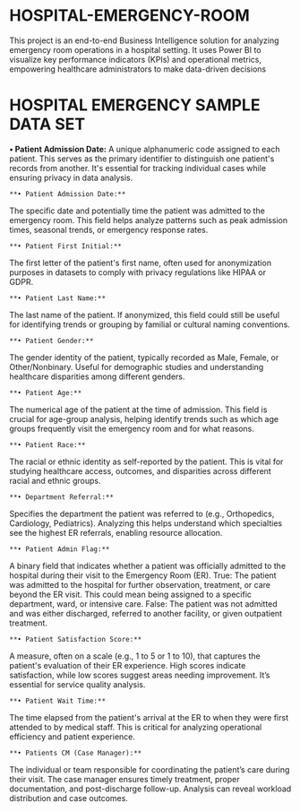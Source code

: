 # HOSPITAL-EMERGENCY-ROOM
This project is an end-to-end Business Intelligence solution for analyzing emergency room operations in a hospital setting. It uses Power BI to visualize key performance indicators (KPIs) and operational metrics, empowering healthcare administrators to make data-driven decisions
# HOSPITAL EMERGENCY SAMPLE DATA SET

  **• Patient Admission Date:**
A unique alphanumeric code assigned to each patient. This serves as the primary identifier to distinguish one patient's records from another. It's essential for tracking individual cases while ensuring privacy in data analysis.

    **• Patient Admission Date:**
The specific date and potentially time the patient was admitted to the emergency room. This field helps analyze patterns such as peak admission times, seasonal trends, or emergency response rates.

    **• Patient First Initial:**
The first letter of the patient's first name, often used for anonymization purposes in datasets to comply with privacy regulations like HIPAA or GDPR.

    **• Patient Last Name:**
The last name of the patient. If anonymized, this field could still be useful for identifying trends or grouping by familial or cultural naming conventions.

    **• Patient Gender:**
The gender identity of the patient, typically recorded as Male, Female, or Other/Nonbinary. Useful for demographic studies and understanding healthcare disparities among different genders.

    **• Patient Age:**
The numerical age of the patient at the time of admission. This field is crucial for age-group analysis, helping identify trends such as which age groups frequently visit the emergency room and for what reasons.

    **• Patient Race:**
The racial or ethnic identity as self-reported by the patient. This is vital for studying healthcare access, outcomes, and disparities across different racial and ethnic groups.

    **• Department Referral:**
Specifies the department the patient was referred to (e.g., Orthopedics, Cardiology, Pediatrics). Analyzing this helps understand which specialties see the highest ER referrals, enabling resource allocation.

    **• Patient Admin Flag:**
A binary field that indicates whether a patient was officially admitted to the hospital during their visit to the Emergency Room (ER).
True: The patient was admitted to the hospital for further observation, treatment, or care beyond the ER visit. This could mean being assigned to a specific department, ward, or intensive care.
False: The patient was not admitted and was either discharged, referred to another facility, or given outpatient treatment.

    **• Patient Satisfaction Score:**
A measure, often on a scale (e.g., 1 to 5 or 1 to 10), that captures the patient's evaluation of their ER experience. High scores indicate satisfaction, while low scores suggest areas needing improvement. It’s essential for service quality analysis.

    **• Patient Wait Time:**
The time elapsed from the patient's arrival at the ER to when they were first attended to by medical staff. This is critical for analyzing operational efficiency and patient experience.

    **• Patients CM (Case Manager):**
The individual or team responsible for coordinating the patient’s care during their visit. The case manager ensures timely treatment, proper documentation, and post-discharge follow-up. Analysis can reveal workload distribution and case outcomes.
